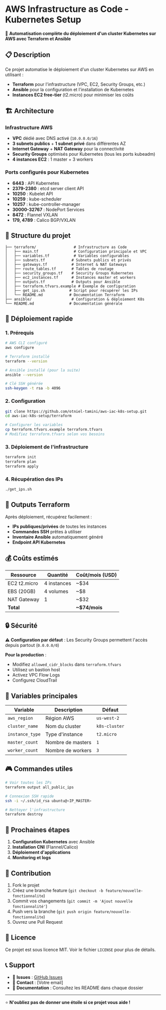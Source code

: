 # AWS Infrastructure as Code - Kubernetes Setup

🚀 **Automatisation complète du déploiement d'un cluster Kubernetes sur AWS avec Terraform et Ansible**

## 📋 Description

Ce projet automatise le déploiement d'un cluster Kubernetes sur AWS en utilisant :
- **Terraform** pour l'infrastructure (VPC, EC2, Security Groups, etc.)
- **Ansible** pour la configuration et l'installation de Kubernetes
- **Instances EC2 free-tier** (t2.micro) pour minimiser les coûts

## 🏗️ Architecture

### Infrastructure AWS
- **VPC** dédié avec DNS activé (`10.0.0.0/16`)
- **3 subnets publics** + **1 subnet privé** dans différentes AZ
- **Internet Gateway** + **NAT Gateway** pour la connectivité
- **Security Groups** optimisés pour Kubernetes (tous les ports kubeadm)
- **4 instances EC2** : 1 master + 3 workers

### Ports configurés pour Kubernetes
- **6443** : API Kubernetes
- **2379-2380** : etcd server client API  
- **10250** : Kubelet API
- **10259** : kube-scheduler
- **10257** : kube-controller-manager
- **30000-32767** : NodePort Services
- **8472** : Flannel VXLAN
- **179, 4789** : Calico BGP/VXLAN

## 📁 Structure du projet

```
├── terraform/                 # Infrastructure as Code
│   ├── main.tf                # Configuration principale et VPC
│   ├── variables.tf           # Variables configurables
│   ├── subnets.tf            # Subnets publics et privés
│   ├── gateways.tf           # Internet & NAT Gateways
│   ├── route_tables.tf       # Tables de routage
│   ├── security_groups.tf    # Security Groups Kubernetes
│   ├── ec2_instances.tf      # Instances master et workers
│   ├── outputs.tf            # Outputs pour Ansible
│   ├── terraform.tfvars.example # Exemple de configuration
│   ├── get_ips.sh           # Script pour récupérer les IPs
│   └── README.md            # Documentation Terraform
├── ansible/                  # Configuration & déploiement K8s
└── README.md                # Documentation générale
```

## 🚀 Déploiement rapide

### 1. Prérequis
```bash
# AWS CLI configuré
aws configure

# Terraform installé
terraform --version

# Ansible installé (pour la suite)
ansible --version

# Clé SSH générée
ssh-keygen -t rsa -b 4096
```

### 2. Configuration
```bash
git clone https://github.com/otniel-tamini/aws-iac-k8s-setup.git
cd aws-iac-k8s-setup/terraform

# Configurer les variables
cp terraform.tfvars.example terraform.tfvars
# Modifiez terraform.tfvars selon vos besoins
```

### 3. Déploiement de l'infrastructure
```bash
terraform init
terraform plan
terraform apply
```

### 4. Récupération des IPs
```bash
./get_ips.sh
```

## 🎯 Outputs Terraform

Après déploiement, récupérez facilement :
- **IPs publiques/privées** de toutes les instances
- **Commandes SSH** prêtes à utiliser
- **Inventaire Ansible** automatiquement généré
- **Endpoint API Kubernetes**

## 💰 Coûts estimés

| Ressource | Quantité | Coût/mois (USD) |
|-----------|----------|-----------------|
| EC2 t2.micro | 4 instances | ~$34 |
| EBS (20GB) | 4 volumes | ~$8 |
| NAT Gateway | 1 | ~$32 |
| **Total** | | **~$74/mois** |

## 🔒 Sécurité

⚠️ **Configuration par défaut** : Les Security Groups permettent l'accès depuis partout (`0.0.0.0/0`)

**Pour la production** :
- Modifiez `allowed_cidr_blocks` dans `terraform.tfvars`
- Utilisez un bastion host
- Activez VPC Flow Logs
- Configurez CloudTrail

## 🔧 Variables principales

| Variable | Description | Défaut |
|----------|-------------|---------|
| `aws_region` | Région AWS | `us-west-2` |
| `cluster_name` | Nom du cluster | `k8s-cluster` |
| `instance_type` | Type d'instance | `t2.micro` |
| `master_count` | Nombre de masters | `1` |
| `worker_count` | Nombre de workers | `3` |

## 🎮 Commandes utiles

```bash
# Voir toutes les IPs
terraform output all_public_ips

# Connexion SSH rapide
ssh -i ~/.ssh/id_rsa ubuntu@<IP_MASTER>

# Nettoyer l'infrastructure
terraform destroy
```

## 🔄 Prochaines étapes

1. **Configuration Kubernetes** avec Ansible
2. **Installation CNI** (Flannel/Calico)
3. **Déploiement d'applications**
4. **Monitoring et logs**

## 🤝 Contribution

1. Fork le projet
2. Créez une branche feature (`git checkout -b feature/nouvelle-fonctionnalite`)
3. Commit vos changements (`git commit -m 'Ajout nouvelle fonctionnalité'`)
4. Push vers la branche (`git push origin feature/nouvelle-fonctionnalite`)
5. Ouvrez une Pull Request

## 📄 Licence

Ce projet est sous licence MIT. Voir le fichier `LICENSE` pour plus de détails.

## 📞 Support

- 🐛 **Issues** : [GitHub Issues](https://github.com/otniel-tamini/aws-iac-k8s-setup/issues)
- 📧 **Contact** : [Votre email]
- 📖 **Documentation** : Consultez les README dans chaque dossier

---

⭐ **N'oubliez pas de donner une étoile si ce projet vous aide !**